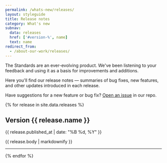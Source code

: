 ```yaml
---
permalink: /whats-new/releases/
layout: styleguide
title: Release notes
category: What's new
subnav:
  data: releases
  href: ['#version-%', name]
  text: name
redirect_from:
  - /about-our-work/releases/
---
```

<p class="usa-font-lead">The Standards are an ever-evolving product. We've been listening to your feedback and using it as a basis for improvements and additions.</p>

<p class="usa-font-lead">Here you'll find our release notes — summaries of bug fixes, new features, and other updates introduced in each release.</p>

Have suggestions for a new feature or bug fix? [Open an issue](https://github.com/18F/web-design-standards/issues/new) in our repo.

{% for release in site.data.releases %}

## Version {{ release.name }}

<p class="site-subheading">{{ release.published_at | date: "%B %d, %Y" }}</p>

{{ release.body | markdownify }}

<hr />
{% endfor %}
